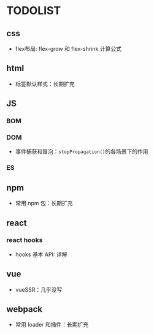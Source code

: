 # TODOLIST

## css

- flex布局: flex-grow 和 flex-shrink 计算公式

## html

- 标签默认样式：长期扩充

## JS

### BOM

### DOM

- 事件捕获和冒泡：`stopPropagation()`的各场景下的作用

### ES

## npm

- 常用 npm 包：长期扩充

## react

### react hooks

- hooks 基本 API: 详解

## vue

- vueSSR：几乎没写

## webpack

- 常用 loader 和插件：长期扩充
